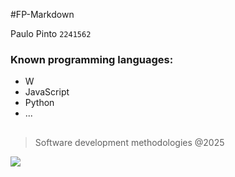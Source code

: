 #FP-Markdown

Paulo Pinto
``2241562``

### Known programming languages:
* W
* JavaScript
* Python
* ...
##
> Software development methodologies @2025

![](https://eduportugal.eu/wp-content/uploads/2017/08/eduportugal_ipleiria_n.jpg)